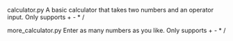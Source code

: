 calculator.py
A basic calculator that takes two numbers and an operator input.
Only supports + - * /

more_calculator.py
Enter as many numbers as you like.
Only supports + - * /